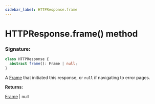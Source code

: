 ```yaml
---
sidebar_label: HTTPResponse.frame
---
```


# HTTPResponse.frame() method

### Signature:

```typescript
class HTTPResponse {
  abstract frame(): Frame | null;
}
```

A [Frame](./puppeteer.frame.md) that initiated this response, or `null` if navigating to error pages.

**Returns:**

[Frame](./puppeteer.frame.md) \| null
